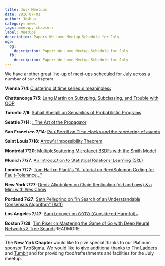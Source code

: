 ```yaml
---
title: July Meetups
date: 2016-07-01
author: Joshua
category: news
tags: meetup, chapters
label: Meetups
description: Papers We Love Meetup Schedule for July
ogp:
  og:
    description: Papers We Love Meetup Schedule for July
  fb:
    description: Papers We Love Meetup Schedule for July
---
```


We have another great line-up of meet-ups scheduled for July across a number of our chapters:

**Vienna 7/4**: [Clustering of time series is meaningless](http://www.meetup.com/Papers-We-Love-Vienna/events/232042988/)

**Chattanooga 7/5**: [Lang Martin on Subtyping, Subclassing, and Trouble with OOP](http://www.meetup.com/Papers-We-Love-Chattanooga/events/231948068/)

**Toronto 7/6**: [Suhail Shergill on Semantics of Probabilistic Programs](http://www.meetup.com/Papers-We-Love-Toronto/events/232228762/)

**Seattle 7/14**: [: The Art of the Propagator](http://www.meetup.com/Papers-We-Love-Seattle/events/231423465/)

**San Francisco 7/14**: [Paul Borrill on Time clocks and the reordering of events](http://www.meetup.com/papers-we-love-too/events/228341271/)

**Saint Louis 7/18**: [Arrow's Impossibility Theorem](http://www.meetup.com/Papers-We-Love-in-saint-louis/events/230831412/)

**Montréal 7/20**: [MultipleScattering Microfacet BSDFs with the Smith Model](http://www.meetup.com/Papers-We-Love-Montreal/events/232100387/)

**Munich 7/27**: [An Introduction to Statistical Relational Learning (SRL)](http://www.meetup.com/Papers-We-Love-Munich/events/232371814/)

**London 7/27**: [Tom Hall on Plank's "A Tutorial on ReedSolomon Coding for Fault-Tolerance..."](http://www.meetup.com/Papers-We-Love-London/events/232484664/)

**New York  7/27**: [Deniz Altınbüken on Chain Replication (old and new) & a Mini with Wes Chow](http://www.meetup.com/papers-we-love/events/231862215/)

**Portland 7/27**: [Seth Pellegrino on "In Search of an Understandable Consensus Algorithm" (Raft)](http://www.meetup.com/Papers-We-Love-PDX/events/232258136/)

**Los Angeles 7/27**: [Sam Lecuyer on GOTO (Considered Harmful)+](http://www.meetup.com/Papers-We-Love-LA/events/232650720/)

**Boston 7/28**: [Tim Riser on Mastering the Game of Go with Deep Neural Networks & Tree Search](http://www.meetup.com/Papers-We-Love-Boston-Cambridge/events/232255392/)
 READMORE

---

The **New York Chapter** would like to give special thanks to our Platinum sponsor [TwoSigma](https://www.twosigma.com). We would like to give additional thanks to [The Ladders](http://dev.theladders.com) and [Tumblr](http://engineering.tumblr.com) and for providing food/refreshments and facilities for the July meetup.

